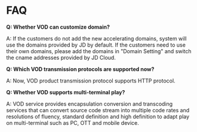 # FAQ

**Q: Whether VOD can customize domain?**

A: If the customers do not add the new accelerating domains, system will use the domains provided by JD by default. If the customers need to use their own domains, please add the domains in "Domain Setting" and switch the cname addresses provided by JD Cloud.


**Q: Which VOD transmission protocols are supported now?**

A: Now, VOD product transmission protocol supports HTTP protocol.


**Q: Whether VOD supports multi-terminal play?**

A: VOD service provides encapsulation conversion and transcoding services that can convert source code stream into multiple code rates and resolutions of fluency, standard definition and high definition to adapt play on multi-terminal such as PC, OTT and mobile device.


